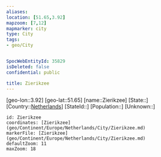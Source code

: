 ```yaml
---
aliases: 
location: [51.65,3.92]
mapzoom: [7,12] 
mapmarker: city 
type: City
tags:
- geo/City


SpocWebEntityId: 35829
isDeleted: false
confidential: public

title: Zierikzee
---
```

[geo-lon::3.92]
[geo-lat::51.65]
[name::Zierikzee]
[State::]
[Country::[Netherlands](geo/Continent/Europe/Netherlands.md)]
[StateId::]
[Population::]
[Unknown::]


```leaflet
id: Zierikzee
coordinates: [Zierikzee](geo/Continent/Europe/Netherlands/City/Zierikzee.md)
markerFile: [Zierikzee](geo/Continent/Europe/Netherlands/City/Zierikzee.md)
defaultZoom: 11 
maxZoom: 18
```


